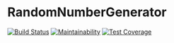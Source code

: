 # RandomNumberGenerator

[![Build Status](https://travis-ci.org/Luleherll/Angular-randomNumberGenerator.svg?branch=master)](https://travis-ci.org/Luleherll/Angular-randomNumberGenerator)
[![Maintainability](https://api.codeclimate.com/v1/badges/c24081de84f4146ee224/maintainability)](https://codeclimate.com/github/Luleherll/Angular-randomNumberGenerator/maintainability)
[![Test Coverage](https://api.codeclimate.com/v1/badges/c24081de84f4146ee224/test_coverage)](https://codeclimate.com/github/Luleherll/Angular-randomNumberGenerator/test_coverage) <br />

